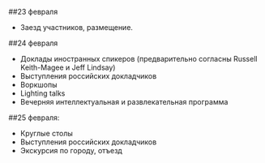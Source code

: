 ##23 февраля

* Заезд участников, размещение.

##24 февраля

* Доклады иностранных спикеров (предварительно согласны Russell Keith-Magee и Jeff Lindsay)
* Выступления российских докладчиков
* Воркшопы
* Lighting talks
* Вечерняя интеллектуальная и развлекательная программа

##25 февраля: 

* Круглые столы
* Выступления российских докладчиков
* Экскурсия по городу, отъезд
